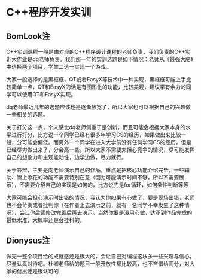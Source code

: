 # C++程序开发实训

## BomLook注
C++实训课程一般是由对应的C++程序设计课程的老师负责，我们负责的C++实训大作业是dq老师负责。我们那一年的实训选题是如下情况：老师从《最强大脑》中选择两个项目，学生二选一实现一个游戏。

大家一般选择的是黑框框，QT或者EasyX等技术中一种实现，黑框框可能上手比较简单一点，QT和EasyX的话是有图形化的功能，比较美观，建议学有余力的同学可以使用QT和EasyX实现。

dq老师最近几年的选题应该也是逐渐放宽了，所以大家也可以根据自己的兴趣做一些相关的选题。

关于打分这一点，个人感觉dq老师侧重于是创新，而且可能会根据大家本身的水平进行打分，比方说一个同学已经有很多年学习CS的经历，如果做出来比较一般，分可能会偏低。而另外一个同学在进入大学前没有任何学习CS的经历，但是已经尽力做出来了，分会高一些。所以大家不需要太担心竞争的情况，尽可能发挥自己的想象力和主观能动性，边学边做，尽力就行。

关于答辩，主要是向老师演示自己的作品，重点是把核心功能介绍完毕，一些辅助、锦上添花的功能不需要特别在意（因为可能演示时间不够，所以不需要展示），不需要介绍自己的实现是如何的，比方说先是for循环，如何条件判断等等

大家可能会担心演示时出错的情况，我认为你如果有心做了，要是现场出错，老师也不会苛责或者批判你（在作者上去演示之前，就有一名同学不幸发生了这种情况），会让你后续修改完善后再去演示。当然你要是没用心做，达不到作品完成的最低水准，大概率还是会挂科的。

## Dionysus注

做完一整个项目给的成就感还是很大的，会让自己对编程这块多一些兴趣与信心，尽量认真对待吧。杜卿老师给的题目一般开放性都比较高，也不吝惜给高分，对大家的付出还是很认可的
